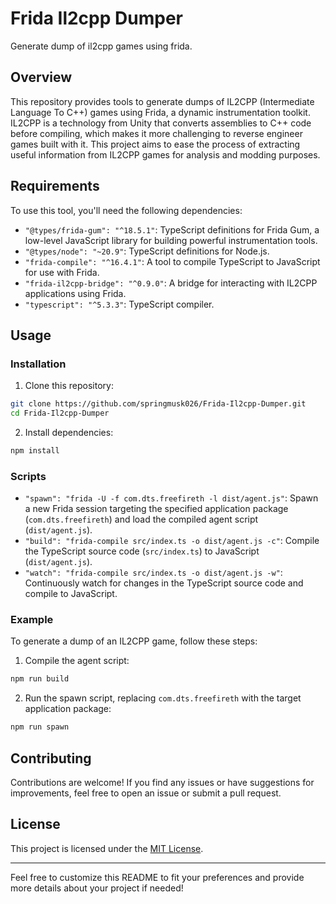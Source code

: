 # Frida Il2cpp Dumper

Generate dump of il2cpp games using frida.

## Overview

This repository provides tools to generate dumps of IL2CPP (Intermediate Language To C++) games using Frida, a dynamic instrumentation toolkit. IL2CPP is a technology from Unity that converts assemblies to C++ code before compiling, which makes it more challenging to reverse engineer games built with it. This project aims to ease the process of extracting useful information from IL2CPP games for analysis and modding purposes.

## Requirements

To use this tool, you'll need the following dependencies:

- `"@types/frida-gum": "^18.5.1"`: TypeScript definitions for Frida Gum, a low-level JavaScript library for building powerful instrumentation tools.
- `"@types/node": "~20.9"`: TypeScript definitions for Node.js.
- `"frida-compile": "^16.4.1"`: A tool to compile TypeScript to JavaScript for use with Frida.
- `"frida-il2cpp-bridge": "^0.9.0"`: A bridge for interacting with IL2CPP applications using Frida.
- `"typescript": "^5.3.3"`: TypeScript compiler.

## Usage

### Installation

1. Clone this repository:

```bash
git clone https://github.com/springmusk026/Frida-Il2cpp-Dumper.git
cd Frida-Il2cpp-Dumper
```

2. Install dependencies:

```bash
npm install
```

### Scripts

- `"spawn": "frida -U -f com.dts.freefireth -l dist/agent.js"`: Spawn a new Frida session targeting the specified application package (`com.dts.freefireth`) and load the compiled agent script (`dist/agent.js`).
- `"build": "frida-compile src/index.ts -o dist/agent.js -c"`: Compile the TypeScript source code (`src/index.ts`) to JavaScript (`dist/agent.js`).
- `"watch": "frida-compile src/index.ts -o dist/agent.js -w"`: Continuously watch for changes in the TypeScript source code and compile to JavaScript.

### Example

To generate a dump of an IL2CPP game, follow these steps:

1. Compile the agent script:

```bash
npm run build
```

2. Run the spawn script, replacing `com.dts.freefireth` with the target application package:

```bash
npm run spawn
```

## Contributing

Contributions are welcome! If you find any issues or have suggestions for improvements, feel free to open an issue or submit a pull request.

## License

This project is licensed under the [MIT License](LICENSE).

---

Feel free to customize this README to fit your preferences and provide more details about your project if needed!
